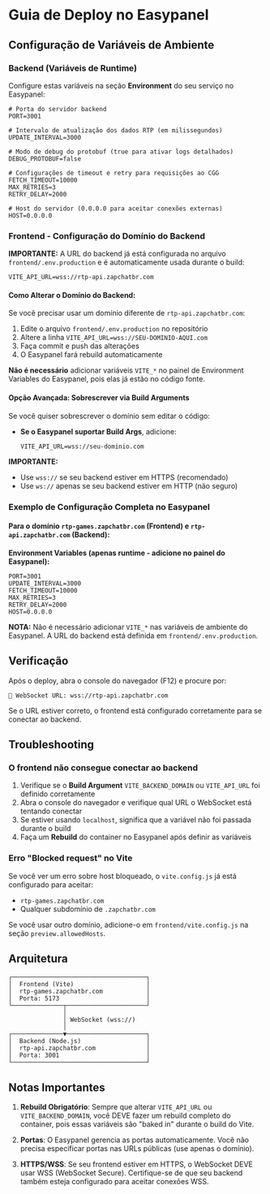 # Guia de Deploy no Easypanel

## Configuração de Variáveis de Ambiente

### Backend (Variáveis de Runtime)

Configure estas variáveis na seção **Environment** do seu serviço no Easypanel:

```env
# Porta do servidor backend
PORT=3001

# Intervalo de atualização dos dados RTP (em milissegundos)
UPDATE_INTERVAL=3000

# Modo de debug do protobuf (true para ativar logs detalhados)
DEBUG_PROTOBUF=false

# Configurações de timeout e retry para requisições ao CGG
FETCH_TIMEOUT=10000
MAX_RETRIES=3
RETRY_DELAY=2000

# Host do servidor (0.0.0.0 para aceitar conexões externas)
HOST=0.0.0.0
```

### Frontend - Configuração do Domínio do Backend

**IMPORTANTE:** A URL do backend já está configurada no arquivo `frontend/.env.production` e é automaticamente usada durante o build:

```
VITE_API_URL=wss://rtp-api.zapchatbr.com
```

#### Como Alterar o Domínio do Backend:

Se você precisar usar um domínio diferente de `rtp-api.zapchatbr.com`:

1. Edite o arquivo `frontend/.env.production` no repositório
2. Altere a linha `VITE_API_URL=wss://SEU-DOMINIO-AQUI.com`
3. Faça commit e push das alterações
4. O Easypanel fará rebuild automaticamente

**Não é necessário** adicionar variáveis `VITE_*` no painel de Environment Variables do Easypanel, pois elas já estão no código fonte.

#### Opção Avançada: Sobrescrever via Build Arguments

Se você quiser sobrescrever o domínio sem editar o código:

- **Se o Easypanel suportar Build Args**, adicione:
  ```
  VITE_API_URL=wss://seu-dominio.com
  ```

**IMPORTANTE:**
- Use `wss://` se seu backend estiver em HTTPS (recomendado)
- Use `ws://` apenas se seu backend estiver em HTTP (não seguro)

### Exemplo de Configuração Completa no Easypanel

#### Para o domínio `rtp-games.zapchatbr.com` (Frontend) e `rtp-api.zapchatbr.com` (Backend):

**Environment Variables (apenas runtime - adicione no painel do Easypanel):**
```
PORT=3001
UPDATE_INTERVAL=3000
FETCH_TIMEOUT=10000
MAX_RETRIES=3
RETRY_DELAY=2000
HOST=0.0.0.0
```

**NOTA:** Não é necessário adicionar `VITE_*` nas variáveis de ambiente do Easypanel. A URL do backend está definida em `frontend/.env.production`.

## Verificação

Após o deploy, abra o console do navegador (F12) e procure por:
```
🔌 WebSocket URL: wss://rtp-api.zapchatbr.com
```

Se o URL estiver correto, o frontend está configurado corretamente para se conectar ao backend.

## Troubleshooting

### O frontend não consegue conectar ao backend

1. Verifique se o **Build Argument** `VITE_BACKEND_DOMAIN` ou `VITE_API_URL` foi definido corretamente
2. Abra o console do navegador e verifique qual URL o WebSocket está tentando conectar
3. Se estiver usando `localhost`, significa que a variável não foi passada durante o build
4. Faça um **Rebuild** do container no Easypanel após definir as variáveis

### Erro "Blocked request" no Vite

Se você ver um erro sobre host bloqueado, o `vite.config.js` já está configurado para aceitar:
- `rtp-games.zapchatbr.com`
- Qualquer subdomínio de `.zapchatbr.com`

Se você usar outro domínio, adicione-o em `frontend/vite.config.js` na seção `preview.allowedHosts`.

## Arquitetura

```
┌─────────────────────────────────────┐
│  Frontend (Vite)                    │
│  rtp-games.zapchatbr.com            │
│  Porta: 5173                        │
└──────────────┬──────────────────────┘
               │
               │ WebSocket (wss://)
               │
┌──────────────▼──────────────────────┐
│  Backend (Node.js)                  │
│  rtp-api.zapchatbr.com              │
│  Porta: 3001                        │
└─────────────────────────────────────┘
```

## Notas Importantes

1. **Rebuild Obrigatório**: Sempre que alterar `VITE_API_URL` ou `VITE_BACKEND_DOMAIN`, você DEVE fazer um rebuild completo do container, pois essas variáveis são "baked in" durante o build do Vite.

2. **Portas**: O Easypanel gerencia as portas automaticamente. Você não precisa especificar portas nas URLs públicas (use apenas o domínio).

3. **HTTPS/WSS**: Se seu frontend estiver em HTTPS, o WebSocket DEVE usar WSS (WebSocket Secure). Certifique-se de que seu backend também esteja configurado para aceitar conexões WSS.
